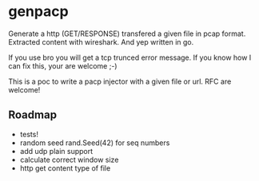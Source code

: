 # genpacp

Generate a http (GET/RESPONSE) transfered a given file in pcap format. Extracted content with wireshark.
And yep written in go.

If you use bro you will get a tcp trunced error message. If you know how I can fix this, your are welcome ;-)

This is a poc to write a pacp injector with a given file or url.
RFC are welcome!

## Roadmap

- tests!
- random seed rand.Seed(42) for seq numbers
- add udp plain support
- calculate correct window size
- http get content type of file
